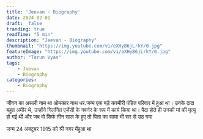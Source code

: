 ```yaml
---
title: 'Jeevan - Biography'
date: 2024-02-01
draft:  false   
tranding: true  
readTime: "5 min"
description: "Jeevan - Biography"
thumbnail: "https://img.youtube.com/vi/eXHyB6jLrkY/0.jpg"
featureImage: "https://img.youtube.com/vi/eXHyB6jLrkY/0.jpg"
author: "Tarun Vyas"
tags:
    - Jeevan
    - Biography
categories:     
    - Biography
---
```


जीवन का असली नाम था ओमकार नाथ धर.जन्म एक बड़े कश्मीरी पंडित परिवार में हुआ
था। उनके दादा बहुत अमीर थे, उन्होंने गिलगित एजेंसी के गवर्नर के रूप में कार्य किया
था। पैदा होते ही उनकी मां की मृत्यु हो गई थी और जब वो सिर्फ तीन साल के हुए तो पिता
का साया भी सर से उठ गया 

जन्म 24 अक्टूबर 1915 को श्री नगर मेंहुआ था